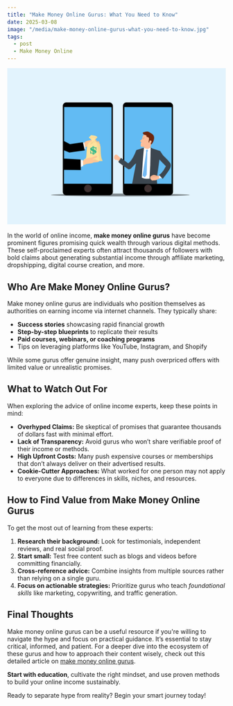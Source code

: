 ```yaml
---
title: "Make Money Online Gurus: What You Need to Know"
date: 2025-03-08
image: "/media/make-money-online-gurus-what-you-need-to-know.jpg"
tags:
  - post
  - Make Money Online
---
```


![Make Money Online Gurus: What You Need to Know](/media/make-money-online-gurus-what-you-need-to-know.jpg)

In the world of online income, **make money online gurus** have become prominent figures promising quick wealth through various digital methods. These self-proclaimed experts often attract thousands of followers with bold claims about generating substantial income through affiliate marketing, dropshipping, digital course creation, and more.

## Who Are Make Money Online Gurus?

Make money online gurus are individuals who position themselves as authorities on earning income via internet channels. They typically share:

- **Success stories** showcasing rapid financial growth  
- **Step-by-step blueprints** to replicate their results  
- **Paid courses, webinars, or coaching programs**  
- Tips on leveraging platforms like YouTube, Instagram, and Shopify  

While some gurus offer genuine insight, many push overpriced offers with limited value or unrealistic promises.

## What to Watch Out For

When exploring the advice of online income experts, keep these points in mind:

- **Overhyped Claims:** Be skeptical of promises that guarantee thousands of dollars fast with minimal effort.  
- **Lack of Transparency:** Avoid gurus who won’t share verifiable proof of their income or methods.  
- **High Upfront Costs:** Many push expensive courses or memberships that don’t always deliver on their advertised results.  
- **Cookie-Cutter Approaches:** What worked for one person may not apply to everyone due to differences in skills, niches, and resources.  

## How to Find Value from Make Money Online Gurus

To get the most out of learning from these experts:

1. **Research their background:** Look for testimonials, independent reviews, and real social proof.  
2. **Start small:** Test free content such as blogs and videos before committing financially.  
3. **Cross-reference advice:** Combine insights from multiple sources rather than relying on a single guru.  
4. **Focus on actionable strategies:** Prioritize gurus who teach *foundational skills* like marketing, copywriting, and traffic generation.  

## Final Thoughts

Make money online gurus can be a useful resource if you're willing to navigate the hype and focus on practical guidance. It’s essential to stay critical, informed, and patient. For a deeper dive into the ecosystem of these gurus and how to approach their content wisely, check out this detailed article on [make money online gurus](https://supertotallyawesome.com/posts/make-money-online-gurus/).

**Start with education**, cultivate the right mindset, and use proven methods to build your online income sustainably. 

Ready to separate hype from reality? Begin your smart journey today!
